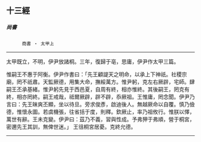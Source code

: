 

## 十三經

##### 尚書
　　　`商書 ‧ 太甲上`

* * *

太甲既立，不明，伊尹放諸桐。三年，復歸于亳，思庸，伊尹作太甲三篇。

惟嗣王不惠于阿衡。伊尹作書曰：「先王顧諟天之明命，以承上下神祇。社稷宗廟，罔不祇肅。天監厥德，用集大命，撫綏萬方。惟尹躬，克左右厥辟，宅師。肆嗣王丕承基緒。惟尹躬先見于西邑夏，自周有終，相亦惟終。其後嗣王，罔克有終，相亦罔終。嗣王戒哉，祗爾厥辟，辟不辟，忝厥祖。王惟庸，罔念聞。伊尹乃言曰：先王昧爽丕顯，坐以待旦。旁求俊彥，啟迪後人。無越厥命以自覆。慎乃儉德，惟懷永圖。若虞機張，往省括于度，則釋。欽厥止，率乃祖攸行。惟朕以懌，萬世有辭。王未克變。伊尹曰：茲乃不義，習與性成。予弗狎于弗順，營于桐宮，密邇先王其訓，無俾世迷。」 王徂桐宮居憂。克終允德。

* * *

